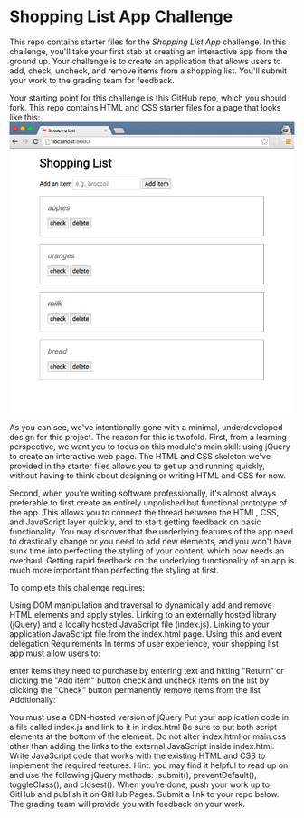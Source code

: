 # Shopping List App Challenge

This repo contains starter files for the *Shopping List App* challenge.
In this challenge, you'll take your first stab at creating an interactive app from the ground up. Your challenge is to create an application that allows users to add, check, uncheck, and remove items from a shopping list. You'll submit your work to the grading team for feedback.

Your starting point for this challenge is this GitHub repo, which you should fork. This repo contains HTML and CSS starter files for a page that looks like this:
![blah](/shopping-list-screenshot.png "Lblah")

As you can see, we've intentionally gone with a minimal, underdeveloped design for this project. The reason for this is twofold. First, from a learning perspective, we want you to focus on this module's main skill: using jQuery to create an interactive web page. The HTML and CSS skeleton we've provided in the starter files allows you to get up and running quickly, without having to think about designing or writing HTML and CSS for now.

Second, when you're writing software professionally, it's almost always preferable to first create an entirely unpolished but functional prototype of the app. This allows you to connect the thread between the HTML, CSS, and JavaScript layer quickly, and to start getting feedback on basic functionality. You may discover that the underlying features of the app need to drastically change or you need to add new elements, and you won't have sunk time into perfecting the styling of your content, which now needs an overhaul. Getting rapid feedback on the underlying functionality of an app is much more important than perfecting the styling at first.

To complete this challenge requires:

Using DOM manipulation and traversal to dynamically add and remove HTML elements and apply styles.
Linking to an externally hosted library (jQuery) and a locally hosted JavaScript file (index.js).
Linking to your application JavaScript file from the index.html page.
Using this and event delegation
Requirements
In terms of user experience, your shopping list app must allow users to:

enter items they need to purchase by entering text and hitting "Return" or clicking the "Add item" button
check and uncheck items on the list by clicking the "Check" button
permanently remove items from the list
Additionally:

You must use a CDN-hosted version of jQuery
Put your application code in a file called index.js and link to it in index.html
Be sure to put both script elements at the bottom of the <body> element.
Do not alter index.html or main.css other than adding the links to the external JavaScript inside index.html. Write JavaScript code that works with the existing HTML and CSS to implement the required features.
Hint: you may find it helpful to read up on and use the following jQuery methods: .submit(), preventDefault(), toggleClass(), and closest().
When you're done, push your work up to GitHub and publish it on GitHub Pages. Submit a link to your repo below. The grading team will provide you with feedback on your work.